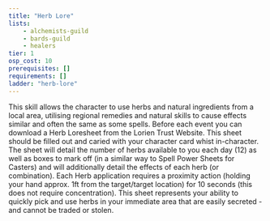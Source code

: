 ```yaml
---
title: "Herb Lore"
lists:
    - alchemists-guild
    - bards-guild
    - healers
tier: 1
osp_cost: 10
prerequisites: []
requirements: []
ladder: "herb-lore"
---
```

This skill allows the character to use herbs and natural ingredients from a local area, utilising regional remedies and natural skills to cause effects similar and often the same as some spells. Before each event you can download a Herb Loresheet from the Lorien Trust Website. This sheet should be filled out and caried with your character card whist in-character. The sheet will detail the number of herbs available to you each day (12) as well as boxes to mark off (in a similar way to Spell Power Sheets for Casters) and will additionally detail the effects of each herb (or combination). Each Herb application requires a proximity action (holding your hand approx. 1ft from the target/target location) for 10 seconds (this does not require concentration). This sheet represents your ability to quickly pick and use herbs in your immediate area that are easily secreted - and cannot be traded or stolen.